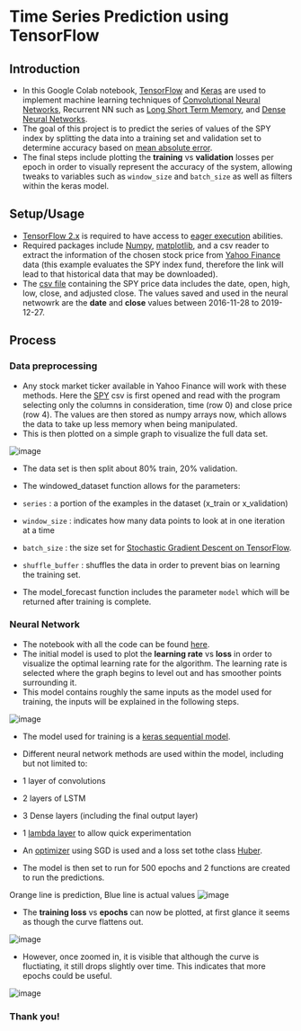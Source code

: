 # Time Series Prediction using TensorFlow

## Introduction
* In this Google Colab notebook, [TensorFlow](https://www.tensorflow.org/) and [Keras](https://keras.io/) are used to implement machine learning techniques of [Convolutional Neural Networks](https://www.tensorflow.org/tutorials/images/cnn), Recurrent NN such as [Long Short Term Memory](https://www.tensorflow.org/api_docs/python/tf/keras/layers/LSTM?version=stable), and [Dense Neural Networks](https://www.tensorflow.org/api_docs/python/tf/keras/layers/Dense?version=stable).
* The goal of this project is to predict the series of values of the SPY index by splitting the data into a training set and validation set to determine accuracy based on [mean absolute error](https://www.tensorflow.org/api_docs/python/tf/compat/v1/metrics/mean_absolute_error).
* The final steps include plotting the **training** vs **validation** losses per epoch in order to visually represent the accuracy of the system, allowing tweaks to variables such as `window_size` and `batch_size` as well as filters within the keras model. 

## Setup/Usage
* [TensorFlow 2.x](https://www.tensorflow.org/guide/effective_tf2) is required to have access to [eager execution](https://www.tensorflow.org/guide/eager) abilities.
* Required packages include [Numpy](https://numpy.org/), [matplotlib](https://matplotlib.org/), and a csv reader to extract the information of the chosen stock price from [Yahoo Finance](https://finance.yahoo.com/quote/SPY/history?p=SPY) data (this example evaluates the SPY index fund, therefore the link will lead to that historical data that may be downloaded). 
* The [csv file](https://github.com/tenaciousR/Time_Series_Prediction_TF/blob/master/spy.csv) containing the SPY price data includes the date, open, high, low, close, and adjusted close. The values saved and used in the neural netwowrk are the **date** and **close** values between 2016-11-28 to 2019-12-27.

## Process

### Data preprocessing 
* Any stock market ticker available in Yahoo Finance will work with these methods. Here the [SPY](https://github.com/tenaciousR/Time_Series_Prediction_TF/blob/master/spy.csv) csv is first opened and read with the program selecting only the columns in consideration, time (row 0) and close price (row 4). The values are then stored as numpy arrays now, which allows the data to take up less memory when being manipulated.
* This is then plotted on a simple graph to visualize the full data set. 
 
![image](https://user-images.githubusercontent.com/55423732/71840325-1d658000-308b-11ea-982e-4e2b091510f7.png)

* The data set is then split about 80% train, 20% validation. 
* The windowed_dataset function allows for the parameters:
* `series` : a portion of the examples in the dataset (x_train or x_validation)
* `window_size` : indicates how many data points to look at in one iteration at a time
* `batch_size` : the size set for [Stochastic Gradient Descent on TensorFlow](https://www.tensorflow.org/probability/api_docs/python/tfp/optimizer/VariationalSGD).
* `shuffle_buffer` : shuffles the data in order to prevent bias on learning the training set.

* The model_forecast function includes the parameter `model` which will be returned after training is complete. 

### Neural Network 
* The notebook with all the code can be found [here](https://github.com/tenaciousR/Time_Series_Prediction_TF/blob/master/time_series_nn.ipynb).
* The initial model is used to plot the **learning rate** vs **loss** in order to visualize the optimal learning rate for the algorithm. The learning rate is selected where the graph begins to level out and has smoother points surrounding it.
* This model contains roughly the same inputs as the model used for training, the inputs will be explained in the following steps.

![image](https://user-images.githubusercontent.com/55423732/71840351-29e9d880-308b-11ea-80d7-dd5a1f8a573e.png)

* The model used for training is a [keras sequential model](https://keras.io/getting-started/sequential-model-guide/).
* Different neural network methods are used within the model, including but not limited to:
* 1 layer of convolutions
* 2 layers of LSTM
* 3 Dense layers (including the final output layer)
* 1 [lambda layer](https://www.tensorflow.org/api_docs/python/tf/keras/layers/Lambda?version=stable) to allow quick experimentation

* An [optimizer](https://www.tensorflow.org/api_docs/python/tf/keras/layers/Lambda?version=stable) using SGD is used and a loss set tothe class [Huber](https://www.tensorflow.org/api_docs/python/tf/keras/losses/Huber?version=stable).
* The model is then set to run for 500 epochs and 2 functions are created to run the predictions.

Orange line is prediction, Blue line is actual values
![image](https://user-images.githubusercontent.com/55423732/71840369-353d0400-308b-11ea-90a7-53bdaac15e09.png)

* The **training loss** vs **epochs** can now be plotted, at first glance it seems as though the curve flattens out.

![image](https://user-images.githubusercontent.com/55423732/71842285-4ab42d00-308f-11ea-85b9-7ad61c4cfa1a.png)
* However, once zoomed in, it is visible that although the curve is fluctiating, it still drops slightly over time. This indicates that more epochs could be useful.

![image](https://user-images.githubusercontent.com/55423732/71842293-4ee04a80-308f-11ea-9c48-413e7db8ca45.png)

### Thank you!

